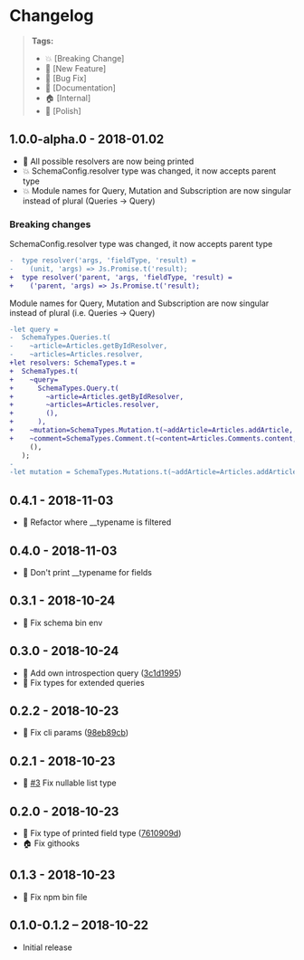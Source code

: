 # Changelog

> **Tags:**
> - :boom:       [Breaking Change]
> - :rocket:     [New Feature]
> - :bug:        [Bug Fix]
> - :memo:       [Documentation]
> - :house:      [Internal]
> - :nail_care:  [Polish]

## 1.0.0-alpha.0 - 2018-01.02

- :rocket: All possible resolvers are now being printed
- :boom: SchemaConfig.resolver type was changed, it now accepts parent type
- :boom: Module names for Query, Mutation and Subscription are now singular instead of plural (Queries -> Query)

### Breaking changes

SchemaConfig.resolver type was changed, it now accepts parent type

```diff
-  type resolver('args, 'fieldType, 'result) =
-    (unit, 'args) => Js.Promise.t('result);
+  type resolver('parent, 'args, 'fieldType, 'result) =
+    ('parent, 'args) => Js.Promise.t('result);
```

Module names for Query, Mutation and Subscription are now singular instead of plural (i.e. Queries -> Query)

```diff
-let query =
-  SchemaTypes.Queries.t(
-    ~article=Articles.getByIdResolver,
-    ~articles=Articles.resolver,
+let resolvers: SchemaTypes.t =
+  SchemaTypes.t(
+    ~query=
+      SchemaTypes.Query.t(
+        ~article=Articles.getByIdResolver,
+        ~articles=Articles.resolver,
+        (),
+      ),
+    ~mutation=SchemaTypes.Mutation.t(~addArticle=Articles.addArticle, ()),
+    ~comment=SchemaTypes.Comment.t(~content=Articles.Comments.content, ()),
     (),
   );
-
-let mutation = SchemaTypes.Mutations.t(~addArticle=Articles.addArticle, ());
```
    
## 0.4.1 - 2018-11-03
- :nail_care: Refactor where __typename is filtered

## 0.4.0 - 2018-11-03
- :bug: Don't print __typename for fields

## 0.3.1 - 2018-10-24
- :bug: Fix schema bin env

## 0.3.0 - 2018-10-24

- :rocket: Add own introspection query ([3c1d1995](https://github.com/Coobaha/graphql-to-reason/commit/3c1d1995))
- :bug: Fix types for extended queries

## 0.2.2 - 2018-10-23

- :bug: Fix cli params ([98eb89cb](https://github.com/Coobaha/graphql-to-reason/commit/98eb89cb))

## 0.2.1 - 2018-10-23

- :bug: [#3](https://github.com/Coobaha/graphql-to-reason/issues/3) Fix nullable list type

## 0.2.0 - 2018-10-23

- :bug: Fix type of printed field type ([7610909d](https://github.com/Coobaha/graphql-to-reason/commit/7610909d3cd289e7597750e6c3f44b97b4b9f903))
- :house: Fix githooks

## 0.1.3 - 2018-10-23

- :bug: Fix npm bin file

## 0.1.0-0.1.2 – 2018-10-22

* Initial release
